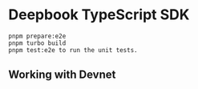 # Deepbook TypeScript SDK

```
pnpm prepare:e2e
pnpm turbo build
pnpm test:e2e to run the unit tests.
```

## Working with Devnet

## 
